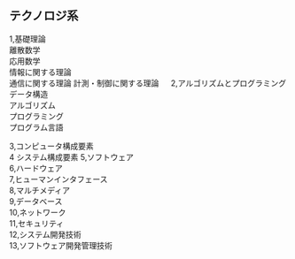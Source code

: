 ## テクノロジ系
1,基礎理論  
離散数学  
応用数学  
情報に関する理論  
通信に関する理論
計測・制御に関する理論  　
2,アルゴリズムとプログラミング  
データ構造  
アルゴリズム  
プログラミング  
プログラム言語 

3,コンピュータ構成要素  
4 システム構成要素 
5,ソフトウェア  
6,ハードウェア  
7,ヒューマンインタフェース  
8,マルチメディア  
9,データベース  
10,ネットワーク  
11,セキュリティ  
12,システム開発技術  
13,ソフトウェア開発管理技術

